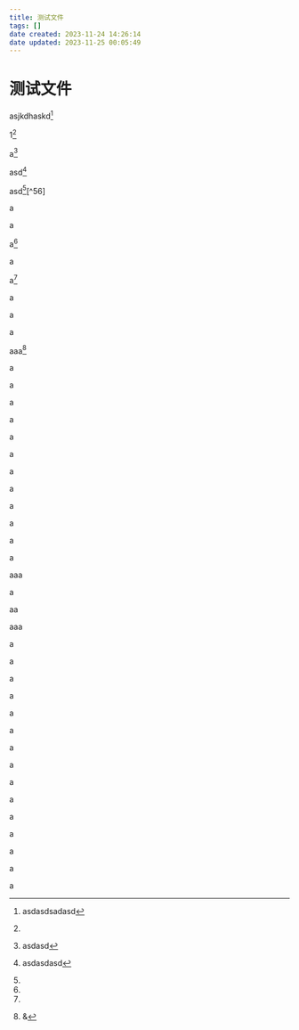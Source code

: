 ```yaml
---
title: 测试文件
tags: []
date created: 2023-11-24 14:26:14
date updated: 2023-11-25 00:05:49
---
```


# 测试文件

asjkdhaskd[^1]

1[^2]

a[^3]

asd[^4]

asd[^5][^56]

a

a

a[^7]

a

a[^8]

a

a

a

aaa[^9]

a

a

a

a

a

a

a

a

a

a

a

a

aaa

a

aa

aaa

a

a

a

a

a

a

a

a

a

a

a

a

a

a

a

[^1]: asdasdsadasd
[^2]:
[^3]: asdasd
[^4]: asdasdasd
[^5]:
[^6]: asasdasd
[^7]:
[^8]:
[^9]: &

